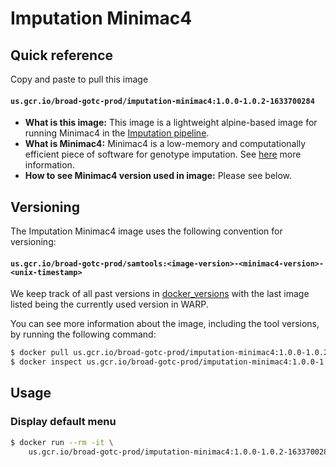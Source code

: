 # Imputation Minimac4

## Quick reference

Copy and paste to pull this image

#### `us.gcr.io/broad-gotc-prod/imputation-minimac4:1.0.0-1.0.2-1633700284`

- __What is this image:__ This image is a lightweight alpine-based image for running Minimac4 in the [Imputation pipeline](../../../../pipelines/broad/arrays/imputation/Imputation.wdl).
- __What is Minimac4:__ Minimac4 is a low-memory and computationally efficient piece of software for genotype imputation. See [here](https://github.com/statgen/Minimac4) more information.
- __How to see Minimac4 version used in image:__ Please see below.

## Versioning

The Imputation Minimac4 image uses the following convention for versioning:

#### `us.gcr.io/broad-gotc-prod/samtools:<image-version>-<minimac4-version>-<unix-timestamp>` 

We keep track of all past versions in [docker_versions](docker_versions.tsv) with the last image listed being the currently used version in WARP.

You can see more information about the image, including the tool versions, by running the following command:

```bash
$ docker pull us.gcr.io/broad-gotc-prod/imputation-minimac4:1.0.0-1.0.2-1633700284
$ docker inspect us.gcr.io/broad-gotc-prod/imputation-minimac4:1.0.0-1.0.2-1633700284
```

## Usage

### Display default menu

```bash
$ docker run --rm -it \
    us.gcr.io/broad-gotc-prod/imputation-minimac4:1.0.0-1.0.2-1633700284 /usr/gitc/minimac4
```
